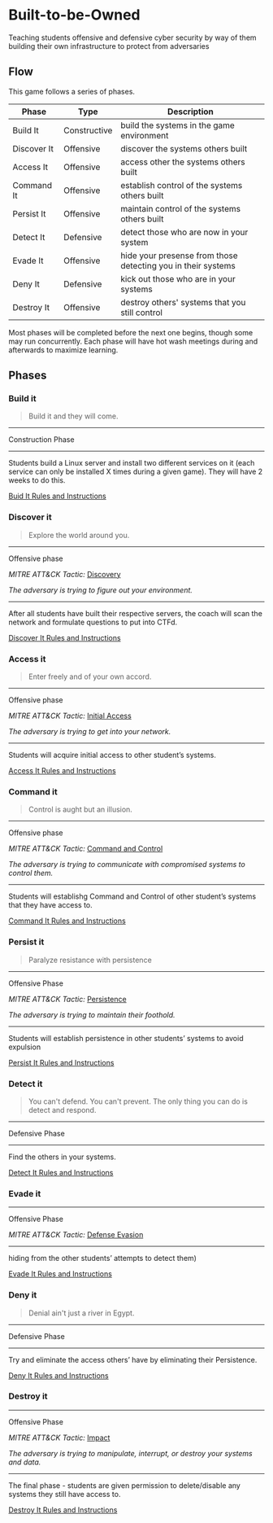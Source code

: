 # Built-to-be-Owned
Teaching students offensive and defensive cyber security by way of them building their own infrastructure to protect from adversaries

## Flow
This game follows a series of phases.  

|Phase | Type | Description|
|---|---|---|
|Build It |Constructive| build the systems in the game environment|
|Discover It |Offensive|  discover the systems others built|
|Access It |Offensive| access other the systems others built|
|Command It |Offensive| establish control of the systems others built|
|Persist It |Offensive| maintain control of the systems others built|
|Detect It |Defensive| detect those who are now in your system|
|Evade It |Offensive| hide your presense from those detecting you in their systems|
|Deny It |Defensive| kick out those who are in your systems|
|Destroy It |Offensive| destroy others' systems that you still control |

Most phases will be completed before the next one begins, though some may run concurrently.  Each phase will have hot wash meetings during and afterwards to maximize learning.

## Phases

### Build it

> Build it and they will come.

---
Construction Phase

---

Students build a Linux server and install two different services on it (each service can only be installed X times during a given game).  They will have 2 weeks to do this.

[Buid It Rules and Instructions](Phases/BuildIt.md)

### Discover it

> Explore the world around you.

---
Offensive phase

*MITRE ATT&CK Tactic:*  [Discovery](https://attack.mitre.org/tactics/TA0007/)

*The adversary is trying to figure out your environment.*

---

After all students have built their respective servers, the coach will scan the network and formulate questions to put into CTFd.  

[Discover It Rules and Instructions](Phases/DiscoverIt.md)

###  Access it 

> Enter freely and of your own accord.

---

Offensive phase

*MITRE ATT&CK Tactic:*  [Initial Access](https://attack.mitre.org/tactics/TA0001/)

*The adversary is trying to get into your network.* 

---

Students will acquire initial access to other student’s systems.

[Access It Rules and Instructions](Phases/AccessIt.md)

### Command it 

> Control is aught but an illusion.

---

Offensive phase

*MITRE ATT&CK Tactic:* [Command and Control](https://attack.mitre.org/tactics/TA0011/)

*The adversary is trying to communicate with compromised systems to control them.*

---

Students will establishg Command and Control of other student’s systems that they have access to.

[Command It Rules and Instructions](Phases/CommandIt.md)

### Persist it 

> Paralyze resistance with persistence

---

Offensive Phase

*MITRE ATT&CK Tactic:* [Persistence](https://attack.mitre.org/tactics/TA0003/)

*The adversary is trying to maintain their foothold.*

---

Students will establish persistence in other students’ systems to avoid expulsion

[Persist It Rules and Instructions](Phases/PersistIt.md)

### Detect it 

> You can't defend. You can't prevent. The only thing you can do is detect and respond.

---

Defensive Phase

---

Find the others in your systems.

[Detect It Rules and Instructions](Phases/DetectIt.md)

### Evade it 

> 

---
Offensive Phase

*MITRE ATT&CK Tactic:* [Defense Evasion](https://attack.mitre.org/tactics/TA0005/)

---
hiding from the other students’ attempts to detect them)

[Evade It Rules and Instructions](Phases/EvadeIt.md)

### Deny it 

> Denial ain't just a river in Egypt. 

---
Defensive Phase

---

Try and eliminate the access others’ have by eliminating their Persistence.

[Deny It Rules and Instructions](Phases/DenyIt.md)


### Destroy it 

---
Offensive Phase

*MITRE ATT&CK Tactic:* [Impact](https://attack.mitre.org/tactics/TA0040/)

*The adversary is trying to manipulate, interrupt, or destroy your systems and data.*

---

The final phase - students are given permission to delete/disable any systems they still have access to.

[Destroy It Rules and Instructions](Phases/DestroyIt.md)